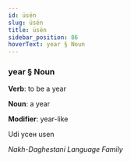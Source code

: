 ```yaml
---
id: üsën
slug: üsën
title: üsën
sidebar_position: 86
hoverText: year § Noun
---
```


### year § Noun

**Verb**: to be a year

**Noun**: a year

**Modifier**: year-like

Udi усен usen 

*Nakh-Daghestani Language Family*